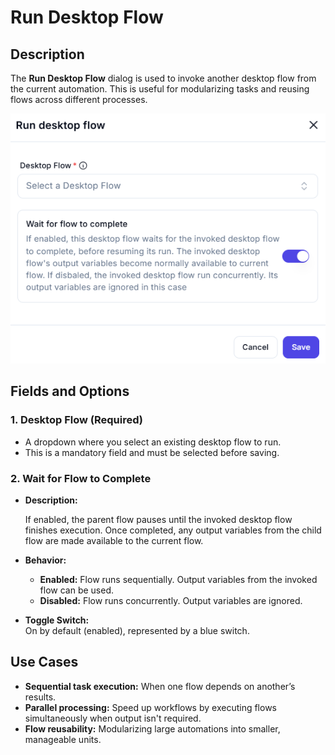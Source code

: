 # Run Desktop Flow

## Description

The **Run Desktop Flow** dialog is used to invoke another desktop flow from the current automation. This is useful for modularizing tasks and reusing flows across different processes.

![Run Desktop Flow UI](../../assests/workflow-logics/assests%20run-flow/run-desktop-flow.png)

## Fields and Options

### **1. Desktop Flow** (Required)

- A dropdown where you select an existing desktop flow to run.
- This is a mandatory field and must be selected before saving.

### **2. Wait for Flow to Complete**

- **Description:**

  If enabled, the parent flow pauses until the invoked desktop flow finishes execution. Once completed, any output variables from the child flow are made available to the current flow.

- **Behavior:**
  - **Enabled:** Flow runs sequentially. Output variables from the invoked flow can be used.
  - **Disabled:** Flow runs concurrently. Output variables are ignored.

- **Toggle Switch:**  
  On by default (enabled), represented by a blue switch.

## Use Cases

- **Sequential task execution:** When one flow depends on another’s results.
- **Parallel processing:** Speed up workflows by executing flows simultaneously when output isn't required.
- **Flow reusability:** Modularizing large automations into smaller, manageable units.
